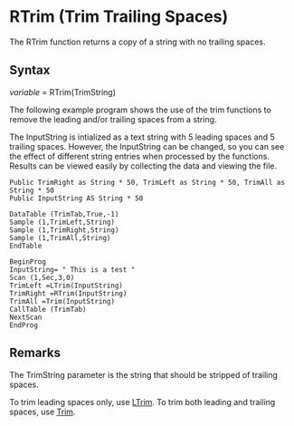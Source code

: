 # RTrim (Trim Trailing Spaces)

The RTrim function returns a copy of a string with no trailing spaces.

## Syntax

_variable_ = RTrim(TrimString)

The following example program shows the use of the trim functions to remove the leading and/or trailing spaces from a string.

The InputString is intialized as a text string with 5 leading spaces and 5 trailing spaces. However, the InputString can be changed, so you can see the effect of different string entries when processed by the functions. Results can be viewed easily by collecting the data and viewing the file.

```
Public TrimRight as String * 50, TrimLeft as String * 50, TrimAll as String * 50
Public InputString AS String * 50

DataTable (TrimTab,True,-1)
Sample (1,TrimLeft,String)
Sample (1,TrimRight,String)
Sample (1,TrimAll,String)
EndTable

BeginProg
InputString= " This is a test "
Scan (1,Sec,3,0)
TrimLeft =LTrim(InputString)
TrimRight =RTrim(InputString)
TrimAll =Trim(InputString)
CallTable (TrimTab)
NextScan
EndProg
```

## Remarks

The TrimString parameter is the string that should be stripped of trailing spaces.

To trim leading spaces only, use [LTrim](ltrim.md). To trim both leading and trailing spaces, use [Trim](trim.md).
